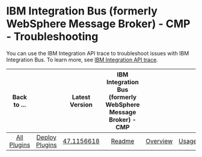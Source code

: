 
# IBM Integration Bus (formerly WebSphere Message Broker) - CMP - Troubleshooting

You can use the IBM Integration API trace to troubleshoot issues with IBM Integration Bus. To learn more, see [IBM Integration API trace](http://www.ibm.com/support/knowledgecenter/SSMKHH_10.0.0/com.ibm.etools.mft.doc/au20102_.htm).


|Back to ...||Latest Version|IBM Integration Bus (formerly WebSphere Message Broker) - CMP |||||
| :---: | :---: | :---: | :---: | :---: | :---: | :---: | :---: |
|[All Plugins](../../index.md)|[Deploy Plugins](../README.md)|[47.1156618](https://raw.githubusercontent.com/UrbanCode/IBM-UCD-PLUGINS/main/files/WebSphereMessageBroker-CMP/WebSphereMessageBroker-CMP-47.1156618.zip)|[Readme](README.md)|[Overview](overview.md)|[Usage](usage.md)|[Steps](steps.md)|[Downloads](downloads.md)|

